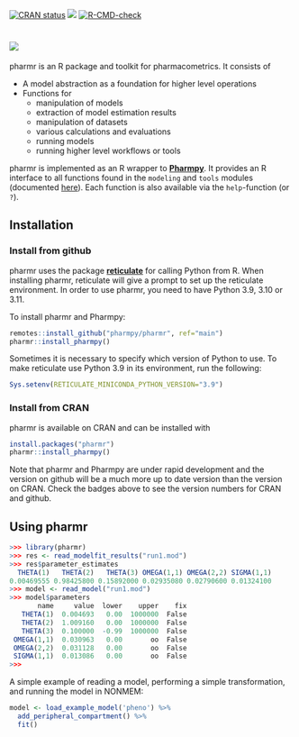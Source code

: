 <!-- badges: start -->

[![CRAN
status](https://www.r-pkg.org/badges/version/pharmr)](https://cran.r-project.org/package=pharmr)
[![](https://img.shields.io/github/r-package/v/pharmpy/pharmr?label=github%20version&logo=github)](https://github.com/pharmpy/pharmr)
[![R-CMD-check](https://github.com/pharmpy/pharmr/workflows/R-CMD-check/badge.svg)](https://github.com/pharmpy/pharmr/actions)
<!-- badges: end -->

# ![](https://github.com/pharmpy/pharmpy/blob/master/docs/pharmr_logo.svg)

pharmr is an R package and toolkit for pharmacometrics. It consists of 

* A model abstraction as a foundation for higher level operations
* Functions for
    * manipulation of models
    * extraction of model estimation results
    * manipulation of datasets 
    * various calculations and evaluations
    * running models
    * running higher level workflows or tools

pharmr is implemented as an R wrapper to [**Pharmpy**](https://pharmpy.github.io/).
It provides an R interface to all functions found in the `modeling` and `tools` modules
(documented [here](https://pharmpy.github.io/latest/api.html)). Each
function is also available via the `help`-function (or `?`).


## Installation

### Install from github

pharmr uses the package [**reticulate**](https://rstudio.github.io/reticulate/) for calling 
Python from R. When installing pharmr, reticulate will give a prompt to set up the reticulate 
environment. In order to use pharmr, you need to have Python 3.9, 3.10 or 3.11.

To install pharmr and Pharmpy:

```R
remotes::install_github("pharmpy/pharmr", ref="main")
pharmr::install_pharmpy()
```

Sometimes it is necessary to specify which version of Python to use. To make reticulate use 
Python 3.9 in its environment, run the following: 

```R
Sys.setenv(RETICULATE_MINICONDA_PYTHON_VERSION="3.9")
```

### Install from CRAN

pharmr is available on CRAN and can be installed with

```R
install.packages("pharmr")
pharmr::install_pharmpy()
```

Note that pharmr and Pharmpy are under rapid development and the version on github will be a much more up to date version than the version on CRAN. Check the badges above to see the version numbers for CRAN and github.

## Using pharmr

```R
>>> library(pharmr)
>>> res <- read_modelfit_results("run1.mod")
>>> res$parameter_estimates
  THETA(1)   THETA(2)   THETA(3) OMEGA(1,1) OMEGA(2,2) SIGMA(1,1)
0.00469555 0.98425800 0.15892000 0.02935080 0.02790600 0.01324100
>>> model <- read_model("run1.mod")
>>> model$parameters
       name     value  lower    upper    fix
   THETA(1)  0.004693   0.00  1000000  False
   THETA(2)  1.009160   0.00  1000000  False
   THETA(3)  0.100000  -0.99  1000000  False
 OMEGA(1,1)  0.030963   0.00       oo  False
 OMEGA(2,2)  0.031128   0.00       oo  False
 SIGMA(1,1)  0.013086   0.00       oo  False
>>>
```

A simple example of reading a model, performing a simple transformation, and running the model in NONMEM:

```R
model <- load_example_model('pheno') %>%
  add_peripheral_compartment() %>%
  fit()
```
